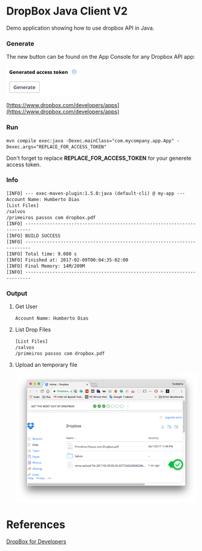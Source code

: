 # DropBox Java Client V2

Demo application showing how to use dropbox API in Java.


### Generate

The new button can be found on the App Console for any Dropbox API app:

![](doc/generate-access-token.png)

[https://www.dropbox.com/developers/apps](https://www.dropbox.com/developers/apps)

### Run

```
mvn compile exec:java -Dexec.mainClass="com.mycompany.app.App" -Dexec.args="REPLACE_FOR_ACCESS_TOKEN"
```

Don't forget to replace **REPLACE_FOR_ACCESS_TOKEN** for your generete access token.

### Info

```
[INFO] --- exec-maven-plugin:1.5.0:java (default-cli) @ my-app ---
Account Name: Humberto Dias
[List Files]
/salvos
/primeiros passos com dropbox.pdf
[INFO] ------------------------------------------------------------------------
[INFO] BUILD SUCCESS
[INFO] ------------------------------------------------------------------------
[INFO] Total time: 9.080 s
[INFO] Finished at: 2017-02-09T00:04:35-02:00
[INFO] Final Memory: 14M/209M
[INFO] ------------------------------------------------------------------------
```

### Output

1. Get User

	```
	Account Name: Humberto Dias
	```
	
2. List Drop Files
	
	```
	[List Files]
	/salvos
	/primeiros passos com dropbox.pdf
	```

3. Upload an temporary file

	![](doc/upload.png)


# References

[DropBox for Developers](https://www.dropbox.com/developers)
